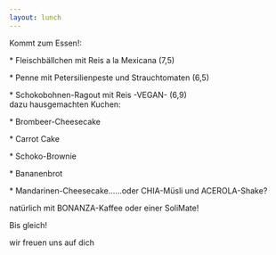 ```yaml
---
layout: lunch
---
```



Kommt zum Essen!:

\* Fleischb&auml;llchen mit Reis a la Mexicana (7,5)

\* Penne mit Petersilienpeste und Strauchtomaten (6,5)

\* Schokobohnen-Ragout mit Reis -VEGAN- (6,9)
<br>dazu hausgemachten Kuchen:

\* Brombeer-Cheesecake

\* Carrot Cake

\* Schoko-Brownie

\* Bananenbrot

\* Mandarinen-Cheesecake......oder CHIA-M&uuml;sli und ACEROLA-Shake?

nat&uuml;rlich mit BONANZA-Kaffee oder einer SoliMate!

Bis gleich!

wir freuen uns auf dich